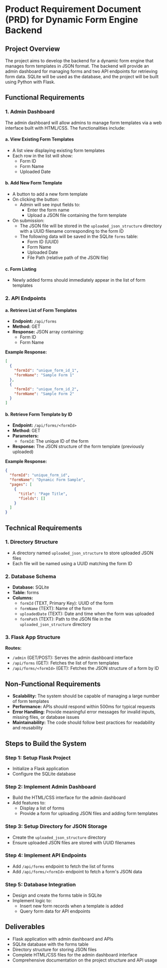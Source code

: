 # Product Requirement Document (PRD) for Dynamic Form Engine Backend

## Project Overview

The project aims to develop the backend for a dynamic form engine that manages form templates in JSON format. The backend will provide an admin dashboard for managing forms and two API endpoints for retrieving form data. SQLite will be used as the database, and the project will be built using Python with Flask.

## Functional Requirements

### 1. Admin Dashboard

The admin dashboard will allow admins to manage form templates via a web interface built with HTML/CSS. The functionalities include:

#### a. View Existing Form Templates

- A list view displaying existing form templates
- Each row in the list will show:
  - Form ID
  - Form Name
  - Uploaded Date

#### b. Add New Form Template

- A button to add a new form template
- On clicking the button:
  - Admin will see input fields to:
    - Enter the form name
    - Upload a JSON file containing the form template
- On submission:
  - The JSON file will be stored in the `uploaded_json_structure` directory with a UUID filename corresponding to the form ID
  - The following data will be saved in the SQLite `forms` table:
    - Form ID (UUID)
    - Form Name
    - Uploaded Date
    - File Path (relative path of the JSON file)

#### c. Form Listing

- Newly added forms should immediately appear in the list of form templates

### 2. API Endpoints

#### a. Retrieve List of Form Templates

- **Endpoint:** `/api/forms`
- **Method:** GET
- **Response:** JSON array containing:
  - Form ID
  - Form Name

**Example Response:**

```json
[
  {
    "formId": "unique_form_id_1",
    "formName": "Sample Form 1"
  },
  {
    "formId": "unique_form_id_2",
    "formName": "Sample Form 2"
  }
]
```

#### b. Retrieve Form Template by ID

- **Endpoint:** `/api/forms/<formId>`
- **Method:** GET
- **Parameters:**
  - `formId`: The unique ID of the form
- **Response:** The JSON structure of the form template (previously uploaded)

**Example Response:**

```json
{
  "formId": "unique_form_id",
  "formName": "Dynamic Form Sample",
  "pages": [
    {
      "title": "Page Title",
      "fields": []
    }
  ]
}
```

## Technical Requirements

### 1. Directory Structure

- A directory named `uploaded_json_structure` to store uploaded JSON files
- Each file will be named using a UUID matching the form ID

### 2. Database Schema

- **Database:** SQLite
- **Table:** forms
- **Columns:**
  - `formId` (TEXT, Primary Key): UUID of the form
  - `formName` (TEXT): Name of the form
  - `uploadedDate` (TEXT): Date and time when the form was uploaded
  - `formPath` (TEXT): Path to the JSON file in the `uploaded_json_structure` directory

### 3. Flask App Structure

**Routes:**

- `/admin` (GET/POST): Serves the admin dashboard interface
- `/api/forms` (GET): Fetches the list of form templates
- `/api/forms/<formId>` (GET): Fetches the JSON structure of a form by ID

## Non-Functional Requirements

- **Scalability:** The system should be capable of managing a large number of form templates
- **Performance:** APIs should respond within 500ms for typical requests
- **Error Handling:** Provide meaningful error messages for invalid inputs, missing files, or database issues
- **Maintainability:** The code should follow best practices for readability and reusability

## Steps to Build the System

### Step 1: Setup Flask Project

- Initialize a Flask application
- Configure the SQLite database

### Step 2: Implement Admin Dashboard

- Build the HTML/CSS interface for the admin dashboard
- Add features to:
  - Display a list of forms
  - Provide a form for uploading JSON files and adding form templates

### Step 3: Setup Directory for JSON Storage

- Create the `uploaded_json_structure` directory
- Ensure uploaded JSON files are stored with UUID filenames

### Step 4: Implement API Endpoints

- Add `/api/forms` endpoint to fetch the list of forms
- Add `/api/forms/<formId>` endpoint to fetch a form's JSON data

### Step 5: Database Integration

- Design and create the forms table in SQLite
- Implement logic to:
  - Insert new form records when a template is added
  - Query form data for API endpoints

## Deliverables

- Flask application with admin dashboard and APIs
- SQLite database with the forms table
- Directory structure for storing JSON files
- Complete HTML/CSS files for the admin dashboard interface
- Comprehensive documentation on the project structure and API usage
